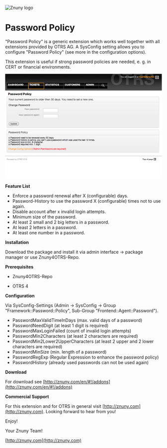 ![Znuny logo](http://znuny.com/assets/images/logo_small.png)

Password Policy
===============
"Password Policy" is a generic extension which works well together with all extensions provided by OTRS AG. A SysConfig setting allows you to configure "Password Policy" (see more in the configuration options).

This extension is useful if strong password policies are needed, e. g. in CERT or financial environments.

![Screenshot SysConfig](https://github.com/znuny/Znuny4OTRS-PasswordPolicy/blob/master/doc/en/screenshots/passwordpolicy.png)

**Feature List**

* Enforce a password renewal after X (configurable) days.
* Password-History to use the password X (configurable) times not to use again.
* Disable account after x invalid login attempts.
* Minimum size of the password.
* At least 2 small and 2 big letters in a password.
* At least 2 letters in a password.
* At least one number in a password.


**Installation**

Download the package and install it via admin interface -> package manager or use Znuny4OTRS-Repo.


**Prerequisites**

- Znuny4OTRS-Repo

- OTRS 4


**Configuration**

Via SysConfig-Settings (Admin -> SysConfig -> Group "Framework::Password::Policy", Sub-Group "Frontend::Agent::Password").

* PasswordMaxValidTimeInDays (max. valid days of a password)
* PasswordNeedDigit (at least 1 digit is required)
* PasswordMaxLoginFailed (count of invalid login attempts)
* PasswordMin2Characters (at least 2 characters are required)
* PasswordMin2Lower2UpperCharacters (at least 2 upper and 2 lower characters are required)
* PasswordMinSize (min. length of a password)
* PasswordRegExp (Regular Expression to enhance the password policy)
* PasswordHistory (already used passwords can not be used again)

**Download**

For download see [http://znuny.com/en/#!/addons](http://znuny.com/en/#!/addons)

**Commercial Support**

For this extension and for OTRS in general visit [http://znuny.com](http://znuny.com). Looking forward to hear from you!

Enjoy!

 Your Znuny Team!

 [http://znuny.com](http://znuny.com)
